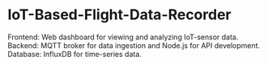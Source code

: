 # IoT-Based-Flight-Data-Recorder
Frontend: Web dashboard for viewing and analyzing IoT-sensor data. Backend: MQTT broker for data ingestion and Node.js for API development. Database: InfluxDB for time-series data.
